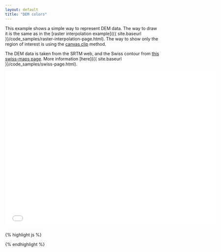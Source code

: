 ```yaml
---
layout: default
title: "DEM colors"
---
```


This example shows a simple way to represent DEM data. The way to draw it is the same as in the [raster interpolation example]({{ site.baseurl }}/code_samples/raster-interpolation-page.html). The way to show only the region of interest is using the [canvas clip](http://www.w3schools.com/tags/canvas_clip.asp) method.

The DEM data is taken from the SRTM web, and the Swiss contour from [this swiss-maps page](https://github.com/interactivethings/swiss-maps). More information [here]({{ site.baseurl }}/code_samples/swiss-page.html).

<iframe frameborder="no" border="0" scrolling="no" marginwidth="0" marginheight="0" width="690" height="510" src="{{ site.baseurl }}/code_samples/dem-colors.html"></iframe>

{% highlight js %}
<!DOCTYPE html>
<meta charset="utf-8">
<style>

</style>
<body>

<script src="https://d3js.org/d3.v4.min.js"></script>
<script src="geotiff.min.js"></script>
<script src="http://d3js.org/topojson.v1.min.js"></script>
<script>
var width = 600,
    height = 500;

var projection = d3.geoAzimuthalEqualArea()
    .rotate([-10.5, -46.7])
    .scale(7500);

var canvas = d3.select("body").append("canvas")
    .attr("width", width)
    .attr("height", height);

var context = canvas.node().getContext("2d");
d3.request("swiss.tiff")
  .responseType('arraybuffer')
  .get(function(error, tiffData){
d3.json("swiss.json", function(error, topojsonData) {
  var countries = topojson.feature(topojsonData, topojsonData.objects.country);

  var path = d3.geoPath()
      .projection(projection).context(context);

  var tiff = GeoTIFF.parse(tiffData.response);
  var image = tiff.getImage();
  var rasters = image.readRasters();
  var tiepoint = image.getTiePoints()[0];
  var pixelScale = image.getFileDirectory().ModelPixelScale;
  var geoTransform = [tiepoint.x, pixelScale[0], 0, tiepoint.y, 0, -1*pixelScale[1]];
  var invGeoTransform = [-geoTransform[0]/geoTransform[1], 1/geoTransform[1],0,-geoTransform[3]/geoTransform[5],0,1/geoTransform[5]];

  var altData = new Array(image.getHeight());
  for (var j = 0; j<image.getHeight(); j++){
      altData[j] = new Array(image.getWidth());
      for (var i = 0; i<image.getWidth(); i++){
          altData[j][i] = rasters[0][i + j*image.getWidth()];
      }
  }


  //Creating the color scale https://github.com/santilland/plotty/blob/master/src/plotty.js
  var cs_def = {positions:[0, 0.2, 0.4, 0.6, 0.8, 1], colors:["#c9d5a6", "#7fa67a", "#976a2f", "#79750a", "#7ab5e3", "#fefefe"]};
  var scaleWidth = 256;
  var canvasColorScale = d3.select("body").append("canvas")
      .attr("width", scaleWidth)
      .attr("height", 1)
      ;//.style("display","none");
  var contextColorScale = canvasColorScale.node().getContext("2d");
  var gradient = contextColorScale.createLinearGradient(0, 0, scaleWidth, 1);

  for (var i = 0; i < cs_def.colors.length; ++i) {
    gradient.addColorStop(cs_def.positions[i], cs_def.colors[i]);
  }
  contextColorScale.fillStyle = gradient;
  contextColorScale.fillRect(0, 0, scaleWidth, 1);

  var csImageData = contextColorScale.getImageData(0, 0, scaleWidth, 1).data;

  //Drawing the image

  var canvasRaster = d3.select("body").append("canvas")
      .attr("width", width)
      .attr("height", height)
      .style("display","none");

  var contextRaster = canvasRaster.node().getContext("2d");

  var id = contextRaster.createImageData(width,height);
  var data = id.data;
  var pos = 0;
  for(var j = 0; j<height; j++){
    for(var i = 0; i<width; i++){
      var pointCoords = projection.invert([i,j]);
      var px = invGeoTransform[0] + pointCoords[0]* invGeoTransform[1];
      var py = invGeoTransform[3] + pointCoords[1] * invGeoTransform[5];

      var value;
      if(Math.floor(px) >= 0 && Math.ceil(px) < image.getWidth() && Math.floor(py) >= 0 && Math.ceil(py) < image.getHeight()){
        //https://en.wikipedia.org/wiki/Bilinear_interpolation
        var dist1 = (Math.ceil(px)-px)*(Math.ceil(py)-py);
        var dist2 = (px-Math.floor(px))*(Math.ceil(py)-py);
        var dist3 = (Math.ceil(px)-px)*(py-Math.floor(py));
        var dist4 = (px-Math.floor(px))*(py-Math.floor(py));
        if (dist1 != 0 || dist2!=0 || dist3!=0 || dist4!=0){
          value = altData[Math.floor(py)][Math.floor(px)]*dist1+
          altData[Math.floor(py)][Math.ceil(px)]*dist2 +
          altData[Math.ceil(py)][Math.floor(px)]*dist3 +
          altData[Math.ceil(py)][Math.ceil(px)]*dist4;
        } else {
          value = altData[Math.floor(py)][Math.floor(px)];
        }
      } else {
        value = -999;
      }
        var c = Math.round((scaleWidth-1) * ((value - 200)/3900));
        var alpha = 200;
        if(c<0) c=0;
        if(c>=scaleWidth) c=scaleWidth-1;
        data[pos]   = csImageData[c*4];;
        data[pos+1]   = csImageData[c*4+1];
        data[pos+2]   = csImageData[c*4+2];
        data[pos+3]   = alpha;
        pos = pos + 4

    }
  }
  contextRaster.putImageData( id, 0, 0);
  context.save();
  context.beginPath();
  path(countries);
  context.clip();
  context.drawImage(canvasRaster.node(), 0, 0);
  context.restore();


  context.beginPath();
  context.strokeStyle = "#777";
  path(countries);
  context.stroke();

});
});
</script>

</body>
{% endhighlight %}
